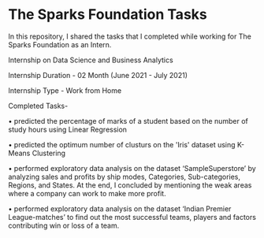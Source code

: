 # The Sparks Foundation Tasks

In this repository, I shared the tasks that I completed while working for The Sparks Foundation as an Intern. 

Internship on Data Science and Business Analytics

Internship Duration - 02 Month (June 2021 - July 2021)

Internship Type - Work from Home

Completed Tasks-

•	predicted the percentage of marks of a student based on the number of study hours using Linear Regression 

•	predicted the optimum number of clusturs on the 'Iris' dataset using K-Means Clustering

•	performed exploratory data analysis on the dataset ‘SampleSuperstore’ by analyzing sales and profits by ship modes, Categories, Sub-categories, Regions, and States. At the end, I concluded by mentioning the weak areas where a company can work to make more profit.

•	performed exploratory data analysis on the dataset ‘Indian Premier League-matches’ to find out the most successful teams, players and factors contributing win or loss of a team.
